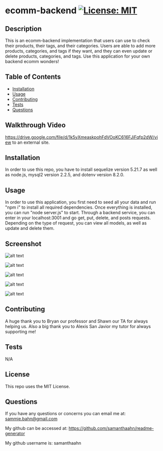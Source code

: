 # ecomm-backend [![License: MIT](https://img.shields.io/badge/License-MIT-yellow.svg)](https://opensource.org/licenses/MIT)


## Description
This is an ecomm-backend implementation that users can use to check their products, their tags, and their categories. Users are able to add more products, categories, and tags if they want, and they can even update or delete products, categories, and tags. Use this application for your own backend ecomm wonders! 


## Table of Contents
- [Installation](#installation)
- [Usage](#usage)
- [Contributing](#contributing)
- [Tests](#tests)
- [Questions](#questions)

## Walkthrough Video 
https://drive.google.com/file/d/1k5yXmeaskpohFdVOoKC616FJiFqfp2dW/view to an external site.

## Installation
In order to use this repo, you have to install sequelize version 5.21.7 as well as node.js, mysql2 version 2.2.5, and dotenv version 8.2.0. 

## Usage
In order to use this application, you first need to seed all your data and run "npm i" to install all required dependencies. Once everything is installed, you can run "node server.js" to start. Through a backend service, you can enter in your localhost:3001 and go get, put, delete, and posts requests. Depending on the type of request, you can view all models, as well as update and delete them. 

## Screenshot
![alt text](./assets/images/Screenshot%202023-04-14%20at%209.07.45%20PM.png)

![alt text](./assets/images/Screenshot%202023-04-14%20at%209.07.58%20PM.png)

![alt text](./assets/images/Screenshot%202023-04-14%20at%209.08.28%20PM.png)

![alt text](./assets/images/Screenshot%202023-04-14%20at%209.08.44%20PM.png)

![alt text](./assets/images/Screenshot%202023-04-14%20at%209.09.03%20PM.png)

## Contributing
A huge thank you to Bryan our professor and Shawn our TA for always helping us. Also a big thank you to Alexis San Javior my tutor for always supporting me! 

## Tests
N/A

## License
This repo uses the MIT License. 

## Questions
If you have any questions or concerns you can email me at: sammie.bahn@gmail.com

My github can be accessed at: https://github.com/samanthaahn/readme-generator

My github username is: samanthaahn

